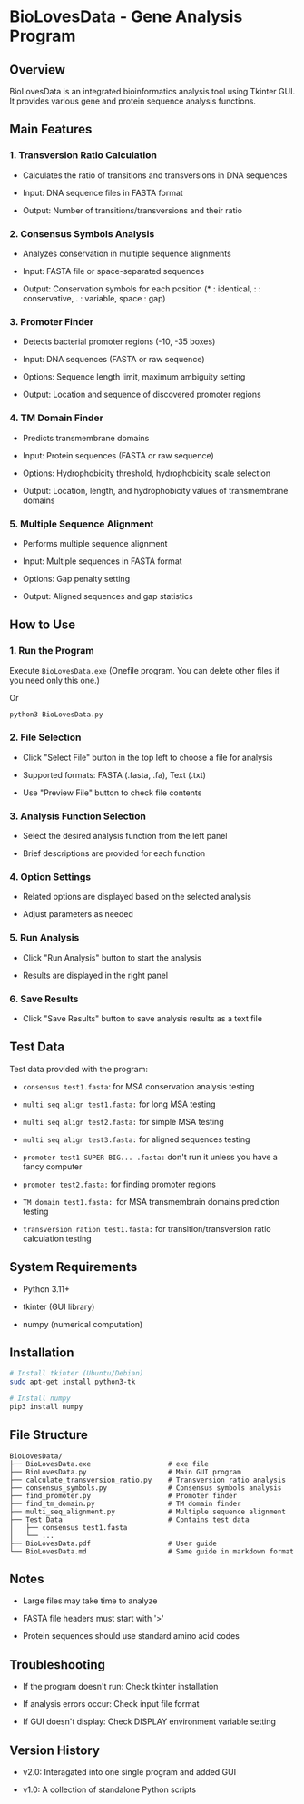 # BioLovesData - Gene Analysis Program

## Overview

BioLovesData is an integrated bioinformatics analysis tool using Tkinter GUI. It provides various gene and protein sequence analysis functions.

## Main Features

### 1. Transversion Ratio Calculation

- Calculates the ratio of transitions and transversions in DNA sequences

- Input: DNA sequence files in FASTA format

- Output: Number of transitions/transversions and their ratio

### 2. Consensus Symbols Analysis

- Analyzes conservation in multiple sequence alignments

- Input: FASTA file or space-separated sequences

- Output: Conservation symbols for each position (* : identical, : : conservative, . : variable, space : gap)

### 3. Promoter Finder

- Detects bacterial promoter regions (-10, -35 boxes)

- Input: DNA sequences (FASTA or raw sequence)

- Options: Sequence length limit, maximum ambiguity setting

- Output: Location and sequence of discovered promoter regions

### 4. TM Domain Finder

- Predicts transmembrane domains

- Input: Protein sequences (FASTA or raw sequence)

- Options: Hydrophobicity threshold, hydrophobicity scale selection

- Output: Location, length, and hydrophobicity values of transmembrane domains

### 5. Multiple Sequence Alignment

- Performs multiple sequence alignment

- Input: Multiple sequences in FASTA format

- Options: Gap penalty setting

- Output: Aligned sequences and gap statistics

## How to Use

### 1. Run the Program

Execute `BioLovesData.exe` (Onefile program. You can delete other files if you need only this one.)

Or

```bash
python3 BioLovesData.py
```

### 2. File Selection

- Click "Select File" button in the top left to choose a file for analysis

- Supported formats: FASTA (.fasta, .fa), Text (.txt)

- Use "Preview File" button to check file contents

### 3. Analysis Function Selection

- Select the desired analysis function from the left panel

- Brief descriptions are provided for each function

### 4. Option Settings

- Related options are displayed based on the selected analysis

- Adjust parameters as needed

### 5. Run Analysis

- Click "Run Analysis" button to start the analysis

- Results are displayed in the right panel

### 6. Save Results

- Click "Save Results" button to save analysis results as a text file

## Test Data

Test data provided with the program:

- `consensus test1.fasta`: for MSA conservation analysis testing

- `multi seq align test1.fasta:` for long MSA testing 

- `multi seq align test2.fasta:` for simple MSA testing

- `multi seq align test3.fasta:` for aligned sequences testing

- `promoter test1 SUPER BIG... .fasta:` don't run it unless you have a fancy computer

- `promoter test2.fasta:` for finding promoter regions

- `TM domain test1.fasta: `for MSA transmembrain domains prediction testing

- `transversion ration test1.fasta:` for transition/transversion ratio calculation testing

## System Requirements

- Python 3.11+

- tkinter (GUI library)

- numpy (numerical computation)

## Installation

```bash
# Install tkinter (Ubuntu/Debian)
sudo apt-get install python3-tk

# Install numpy
pip3 install numpy
```

## File Structure

```
BioLovesData/
├── BioLovesData.exe                   # exe file
├── BioLovesData.py                    # Main GUI program
├── calculate_transversion_ratio.py    # Transversion ratio analysis
├── consensus_symbols.py               # Consensus symbols analysis
├── find_promoter.py                   # Promoter finder
├── find_tm_domain.py                  # TM domain finder
├── multi_seq_alignment.py             # Multiple sequence alignment
├── Test Data                          # Contains test data
│   ├── consensus test1.fasta          
│   └── ...
├── BioLovesData.pdf                   # User guide
└── BioLovesData.md                    # Same guide in markdown format
```

## Notes

- Large files may take time to analyze 

- FASTA file headers must start with '>'

- Protein sequences should use standard amino acid codes

## Troubleshooting

- If the program doesn't run: Check tkinter installation

- If analysis errors occur: Check input file format

- If GUI doesn't display: Check DISPLAY environment variable setting

## Version History

- v2.0: Interagated into one single program and added GUI

- v1.0: A collection of standalone Python scripts



